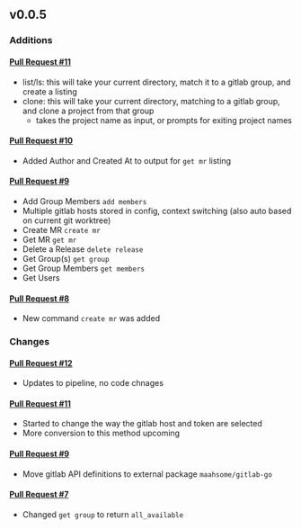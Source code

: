 ## v0.0.5

### Additions

#### [Pull Request #11](https://github.com/Maahsome/gitlab-tool/pull/11)

- list/ls: this will take your current directory, match it to a gitlab group, and create a listing
- clone: this will take your current directory, matching to a gitlab group, and clone a project from that group
  - takes the project name as input, or prompts for exiting project names

#### [Pull Request #10](https://github.com/Maahsome/gitlab-tool/pull/10)

- Added Author and Created At to output for `get mr` listing

#### [Pull Request #9](https://github.com/Maahsome/gitlab-tool/pull/9)

- Add Group Members `add members`
- Multiple gitlab hosts stored in config, context switching (also auto based on current git worktree)
- Create MR `create mr`
- Get MR `get mr`
- Delete a Release `delete release`
- Get Group(s) `get group`
- Get Group Members `get members`
- Get Users

#### [Pull Request #8](https://github.com/Maahsome/gitlab-tool/pull/8)

- New command `create mr` was added


### Changes

#### [Pull Request #12](https://github.com/Maahsome/gitlab-tool/pull/12)

- Updates to pipeline, no code chnages

#### [Pull Request #11](https://github.com/Maahsome/gitlab-tool/pull/11)

- Started to change the way the gitlab host and token are selected
- More conversion to this method upcoming

#### [Pull Request #9](https://github.com/Maahsome/gitlab-tool/pull/9)

- Move gitlab API definitions to external package `maahsome/gitlab-go`

#### [Pull Request #7](https://github.com/Maahsome/gitlab-tool/pull/7)

- Changed `get group` to return `all_available`

